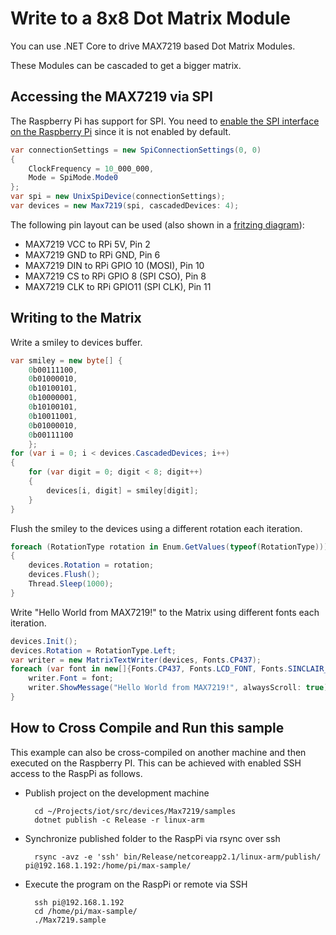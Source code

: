 # Write to a 8x8 Dot Matrix Module

You can use .NET Core to drive MAX7219 based Dot Matrix Modules.

These Modules can be cascaded to get a bigger matrix.


## Accessing the MAX7219 via SPI

The Raspberry Pi has support for SPI. You need to [enable the SPI interface on the Raspberry Pi](https://www.raspberrypi-spy.co.uk/2014/08/enabling-the-spi-interface-on-the-raspberry-pi/) since it is not enabled by default.


```csharp
var connectionSettings = new SpiConnectionSettings(0, 0)
{
    ClockFrequency = 10_000_000,
    Mode = SpiMode.Mode0
};
var spi = new UnixSpiDevice(connectionSettings);
var devices = new Max7219(spi, cascadedDevices: 4);
```

The following pin layout can be used (also shown in a [fritzing diagram](Schema.fzz)):

* MAX7219 VCC to RPi 5V, Pin 2
* MAX7219 GND to RPi GND, Pin 6
* MAX7219 DIN to RPi GPIO 10 (MOSI), Pin 10
* MAX7219 CS to RPi GPIO 8 (SPI CSO), Pin 8
* MAX7219 CLK to RPi GPIO11 (SPI CLK), Pin 11

## Writing to the Matrix

Write a smiley to devices buffer.

```csharp
var smiley = new byte[] { 
    0b00111100, 
    0b01000010, 
    0b10100101, 
    0b10000001, 
    0b10100101, 
    0b10011001, 
    0b01000010, 
    0b00111100 
    };
for (var i = 0; i < devices.CascadedDevices; i++)
{
    for (var digit = 0; digit < 8; digit++)
    {
        devices[i, digit] = smiley[digit];
    }
}

```

Flush the smiley to the devices using a different rotation each iteration.

```csharp
foreach (RotationType rotation in Enum.GetValues(typeof(RotationType)))
{
    devices.Rotation = rotation;
    devices.Flush();
    Thread.Sleep(1000);
}
```

Write "Hello World from MAX7219!" to the Matrix using different fonts each iteration.

```csharp
devices.Init();
devices.Rotation = RotationType.Left;
var writer = new MatrixTextWriter(devices, Fonts.CP437);
foreach (var font in new[]{Fonts.CP437, Fonts.LCD_FONT, Fonts.SINCLAIR_FONT, Fonts.TINY_FONT, Fonts.UKR_FONT}) {
    writer.Font = font;
    writer.ShowMessage("Hello World from MAX7219!", alwaysScroll: true);
}
```                

## How to Cross Compile and Run this sample

This example can also be cross-compiled on another machine and then executed on the Raspberry PI. This can be achieved with enabled SSH access to the RaspPi as follows.

* Publish project on the development machine

        cd ~/Projects/iot/src/devices/Max7219/samples
        dotnet publish -c Release -r linux-arm

* Synchronize published folder to the RaspPi via rsync over ssh

        rsync -avz -e 'ssh' bin/Release/netcoreapp2.1/linux-arm/publish/  pi@192.168.1.192:/home/pi/max-sample/

* Execute the program on the RaspPi or remote via SSH

        ssh pi@192.168.1.192
        cd /home/pi/max-sample/
        ./Max7219.sample

